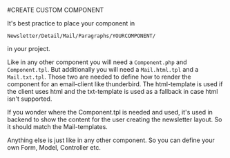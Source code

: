 #CREATE CUSTOM COMPONENT

It's best practice to place your component in

`Newsletter/Detail/Mail/Paragraphs/YOURCOMPONENT/`

in your project.

Like in any other component you will need a `Component.php` and `Component.tpl`. But additionally you will need a `Mail.html.tpl` and a` Mail.txt.tpl`. 
Those two are needed to define how to render the component for an email-client like thunderbird. 
The html-template is used if the client uses html and the txt-template is used as a fallback in case html isn't supported.

If you wonder where the Component.tpl is needed and used, it's used in backend to show the content for the user creating the newsletter layout. 
So it should match the Mail-templates.

Anything else is just like in any other component. So you can define your own Form, Model, Controller etc.